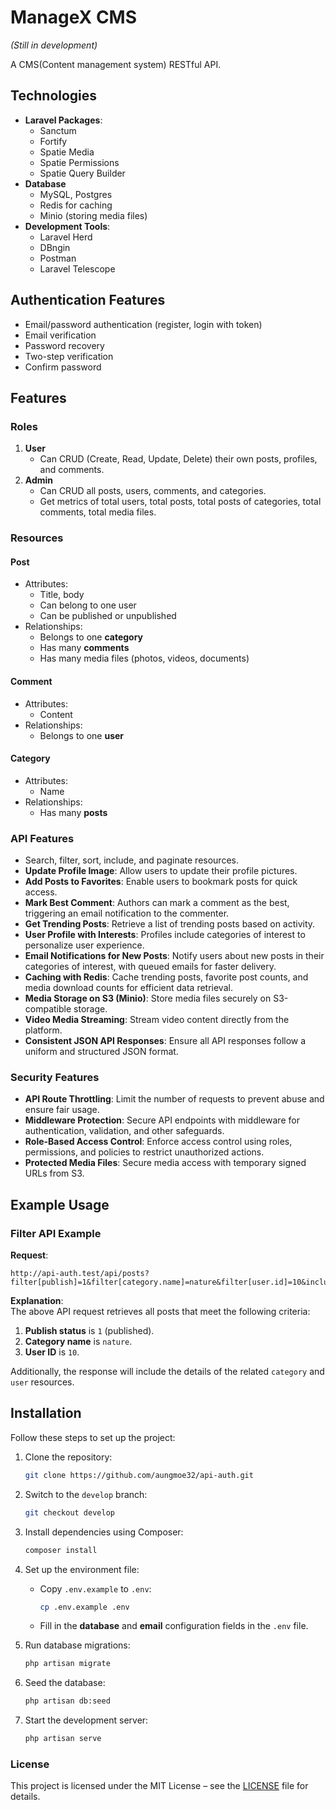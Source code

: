 # ManageX CMS

_(Still in development)_

A CMS(Content management system) RESTful API.

## Technologies

-   **Laravel Packages**:
    -   Sanctum
    -   Fortify
    -   Spatie Media
    -   Spatie Permissions
    -   Spatie Query Builder
-   **Database**
    -   MySQL, Postgres
    -   Redis for caching
    -   Minio (storing media files)
-   **Development Tools**:
    -   Laravel Herd
    -   DBngin
    -   Postman
    -   Laravel Telescope

## Authentication Features

-   Email/password authentication (register, login with token)
-   Email verification
-   Password recovery
-   Two-step verification
-   Confirm password

## Features

### Roles

1.  **User**
    -   Can CRUD (Create, Read, Update, Delete) their own posts, profiles, and comments.
2.  **Admin**
    -   Can CRUD all posts, users, comments, and categories.
    -   Get metrics of total users, total posts, total posts of categories, total comments, total media files.

### Resources

#### **Post**

-   Attributes:
    -   Title, body
    -   Can belong to one user
    -   Can be published or unpublished
-   Relationships:
    -   Belongs to one **category**
    -   Has many **comments**
    -   Has many media files (photos, videos, documents)

#### **Comment**

-   Attributes:
    -   Content
-   Relationships:
    -   Belongs to one **user**

#### **Category**

-   Attributes:
    -   Name
-   Relationships:
    -   Has many **posts**

### API Features

-   Search, filter, sort, include, and paginate resources.
-   **Update Profile Image**: Allow users to update their profile pictures.
-   **Add Posts to Favorites**: Enable users to bookmark posts for quick access.
-   **Mark Best Comment**: Authors can mark a comment as the best, triggering an email notification to the commenter.
-   **Get Trending Posts**: Retrieve a list of trending posts based on activity.
-   **User Profile with Interests**: Profiles include categories of interest to personalize user experience.
-   **Email Notifications for New Posts**: Notify users about new posts in their categories of interest, with queued emails for faster delivery.
-   **Caching with Redis**: Cache trending posts, favorite post counts, and media download counts for efficient data retrieval.
-   **Media Storage on S3 (Minio)**: Store media files securely on S3-compatible storage.
-   **Video Media Streaming**: Stream video content directly from the platform.
-   **Consistent JSON API Responses**: Ensure all API responses follow a uniform and structured JSON format.

### Security Features

-   **API Route Throttling**: Limit the number of requests to prevent abuse and ensure fair usage.
-   **Middleware Protection**: Secure API endpoints with middleware for authentication, validation, and other safeguards.
-   **Role-Based Access Control**: Enforce access control using roles, permissions, and policies to restrict unauthorized actions.
-   **Protected Media Files**: Secure media access with temporary signed URLs from S3.

## Example Usage

### Filter API Example

**Request**:

```http
http://api-auth.test/api/posts?filter[publish]=1&filter[category.name]=nature&filter[user.id]=10&include=category,user
```

**Explanation**:  
The above API request retrieves all posts that meet the following criteria:

1.  **Publish status** is `1` (published).
2.  **Category name** is `nature`.
3.  **User ID** is `10`.

Additionally, the response will include the details of the related `category` and `user` resources.

## Installation

Follow these steps to set up the project:

1.  Clone the repository:

    ```bash
    git clone https://github.com/aungmoe32/api-auth.git
    ```

2.  Switch to the `develop` branch:

    ```bash
    git checkout develop
    ```

3.  Install dependencies using Composer:

    ```bash
    composer install
    ```

4.  Set up the environment file:

    -   Copy `.env.example` to `.env`:

        ```bash
        cp .env.example .env
        ```

    -   Fill in the **database** and **email** configuration fields in the `.env` file.

5.  Run database migrations:

    ```bash
    php artisan migrate
    ```

6.  Seed the database:

    ```bash
    php artisan db:seed
    ```

7.  Start the development server:

    ```bash
    php artisan serve
    ```

### License

This project is licensed under the MIT License – see the [LICENSE](./LICENSE) file for details.
